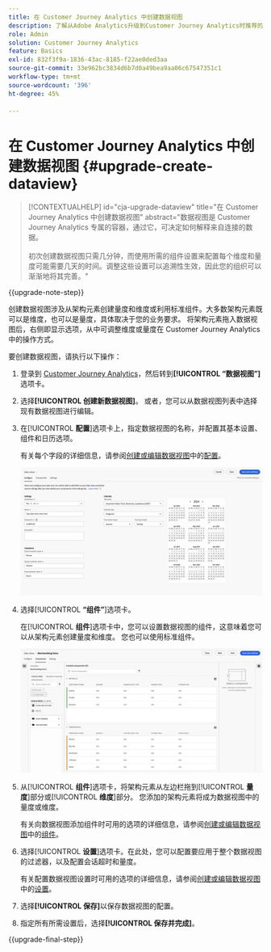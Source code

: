 ```yaml
---
title: 在 Customer Journey Analytics 中创建数据视图
description: 了解从Adobe Analytics升级到Customer Journey Analytics时推荐的路径
role: Admin
solution: Customer Journey Analytics
feature: Basics
exl-id: 832f3f9a-1836-43ac-8185-f22ae0ded3aa
source-git-commit: 33e962bc3834d6b7d0a49bea9aa06c67547351c1
workflow-type: tm+mt
source-wordcount: '396'
ht-degree: 45%

---
```


# 在 Customer Journey Analytics 中创建数据视图 {#upgrade-create-dataview}

<!-- markdownlint-disable MD034 -->

>[!CONTEXTUALHELP]
>id="cja-upgrade-dataview"
>title="在 Customer Journey Analytics 中创建数据视图"
>abstract="数据视图是 Customer Journey Analytics 专属的容器，通过它，可决定如何解释来自连接的数据。<br><br>初次创建数据视图只需几分钟，而使用所需的组件设置来配置每个维度和量度可能需要几天的时间。调整这些设置可以追溯性生效，因此您的组织可以渐渐地将其完善。"

<!-- markdownlint-enable MD034 -->

{{upgrade-note-step}}

<!-- Should we single source this instead of duplicate it? The following steps were copied from: /help/data-views/create-dataview.md -->

创建数据视图涉及从架构元素创建量度和维度或利用标准组件。大多数架构元素既可以是维度，也可以是量度，具体取决于您的业务要求。 将架构元素拖入数据视图后，右侧即显示选项，从中可调整维度或量度在 Customer Journey Analytics 中的操作方式。

要创建数据视图，请执行以下操作：

1. 登录到 [Customer Journey Analytics](https://analytics.adobe.com)，然后转到&#x200B;**[!UICONTROL “数据视图”]**&#x200B;选项卡。

1. 选择&#x200B;**[!UICONTROL 创建新数据视图]**。 或者，您可以从数据视图列表中选择现有数据视图进行编辑。

1. 在&#x200B;[!UICONTROL **配置**]&#x200B;选项卡上，指定数据视图的名称，并配置其基本设置、组件和日历选项。

   有关每个字段的详细信息，请参阅[创建或编辑数据视图](/help/data-views/create-dataview.md)中的[配置](/help/data-views/create-dataview.md#configure)。

   ![配置数据视图](assets/dataview-configure.png)

1. 选择&#x200B;[!UICONTROL **“组件”**]&#x200B;选项卡。

   在&#x200B;[!UICONTROL **组件**]&#x200B;选项卡中，您可以设置数据视图的组件，这意味着您可以从架构元素创建量度和维度。 您也可以使用标准组件。

   ![“组件”选项卡](assets/dataview-components.png)

1. 从&#x200B;[!UICONTROL **组件**]&#x200B;选项卡，将架构元素从左边栏拖到&#x200B;[!UICONTROL **量度**]&#x200B;部分或&#x200B;[!UICONTROL **维度**]&#x200B;部分。 您添加的架构元素将成为数据视图中的量度或维度。

   有关向数据视图添加组件时可用的选项的详细信息，请参阅[创建或编辑数据视图](/help/data-views/create-dataview.md)中的[组件](/help/data-views/create-dataview.md#components)。

1. 选择&#x200B;[!UICONTROL **设置**]&#x200B;选项卡。在此处，您可以配置要应用于整个数据视图的过滤器，以及配置会话超时和量度。

   有关配置数据视图设置时可用的选项的详细信息，请参阅[创建或编辑数据视图](/help/data-views/create-dataview.md)中的[设置](/help/data-views/create-dataview.md#settings)。

1. 选择&#x200B;**[!UICONTROL 保存]**&#x200B;以保存数据视图的配置。

1. 指定所有所需设置后，选择&#x200B;**[!UICONTROL 保存并完成]**。

{{upgrade-final-step}}
